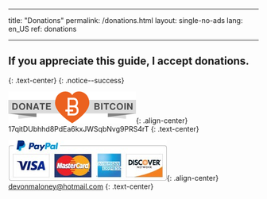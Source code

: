* * *

title: "Donations" permalink: /donations.html layout: single-no-ads lang: en_US ref: donations

* * *

## If you appreciate this guide, I accept donations.

{: .text-center} {: .notice--success}

![Bitcoin](images/donate_64.png){: .align-center} 17qitDUbhhd8PdEa6kxJWSqbNvg9PRS4rT {: .text-center}

![Paypal](images/paypal.jpg){: .align-center} devonmaloney@hotmail.com {: .text-center}